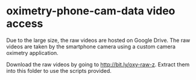# oximetry-phone-cam-data video access
Due to the large size, the raw videos are hosted on Google Drive.  The raw videos are taken by the smartphone camera using a custom camera oximetry application.

Download the raw videos by going to http://bit.ly/oxy-raw-z.  Extract them into this folder to use the scripts provided.